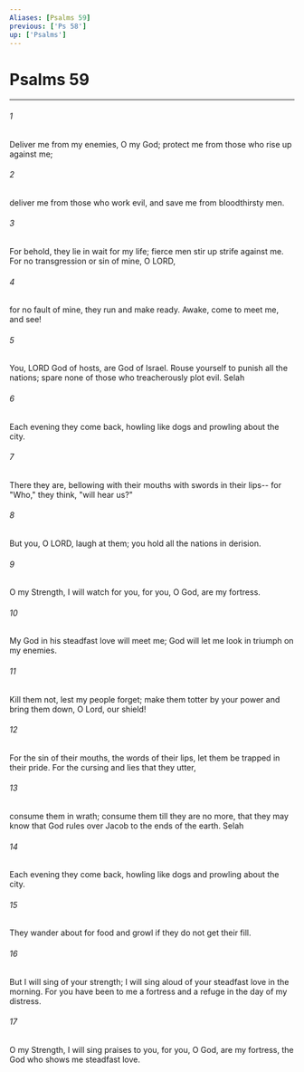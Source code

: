 ```yaml
---
Aliases: [Psalms 59]
previous: ['Ps 58']
up: ['Psalms']
---
```

# Psalms 59

***

 

###### 1 
Deliver me from my enemies, O my God; 
 protect me from those who rise up against me; 
 
 

###### 2 
deliver me from those who work evil, 
 and save me from bloodthirsty men.
 
 

###### 3 
For behold, they lie in wait for my life; 
 fierce men stir up strife against me. 
 For no transgression or sin of mine, O LORD, 
 
 

###### 4 
for no fault of mine, they run and make ready. 
 Awake, come to meet me, and see! 
 
 

###### 5 
You, LORD God of hosts, are God of Israel. 
 Rouse yourself to punish all the nations; 
 spare none of those who treacherously plot evil. Selah
 
 

###### 6 
Each evening they come back, 
 howling like dogs 
 and prowling about the city. 
 
 

###### 7 
There they are, bellowing with their mouths 
 with swords in their lips-- 
 for "Who," they think, "will hear us?"
 
 

###### 8 
But you, O LORD, laugh at them; 
 you hold all the nations in derision. 
 
 

###### 9 
O my Strength, I will watch for you, 
 for you, O God, are my fortress. 
 
 

###### 10 
My God in his steadfast love will meet me; 
 God will let me look in triumph on my enemies.
 
 

###### 11 
Kill them not, lest my people forget; 
 make them totter by your power and bring them down, 
 O Lord, our shield! 
 
 

###### 12 
For the sin of their mouths, the words of their lips, 
 let them be trapped in their pride. 
 For the cursing and lies that they utter, 
 
 

###### 13 
consume them in wrath; 
 consume them till they are no more, 
 that they may know that God rules over Jacob 
 to the ends of the earth. Selah
 
 

###### 14 
Each evening they come back, 
 howling like dogs 
 and prowling about the city. 
 
 

###### 15 
They wander about for food 
 and growl if they do not get their fill.
 
 

###### 16 
But I will sing of your strength; 
 I will sing aloud of your steadfast love in the morning. 
 For you have been to me a fortress 
 and a refuge in the day of my distress. 
 
 

###### 17 
O my Strength, I will sing praises to you, 
 for you, O God, are my fortress, 
 the God who shows me steadfast love.
 

